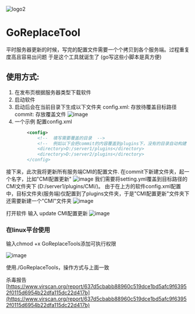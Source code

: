 ![logo2](https://github.com/meteorOSS/GoReplaceTools/assets/61687266/117b58ec-39fc-4107-9ee3-3f802b25fb6a)


# GoReplaceTool

平时服务器更新的时候，写完的配置文件需要一个个拷贝到各个服务端。过程重复度高且容易出问题
于是这个工具就诞生了 (go写这些小脚本是真方便)

## 使用方式:
1. 在发布页根据服务器类型下载软件
2. 启动软件
3. 启动后会在当前目录下生成以下文件夹
   config.xml: 存放待覆盖目标路径
   commit: 存放覆盖文件
   ![image](https://github.com/meteorOSS/GoReplaceTools/assets/61687266/3a4f6085-1a5e-4240-a1fa-a2fbbea91a8b)
5. 一个示例
配置config.xml
``` xml
		<config>
			<!--  填写需要覆盖的目录  -->
			<!--  例如以下会把commit的内容覆盖到plugins下，没有的目录自动构建 --!>
			<directory>D:/server1/plugins</directory>
			<directory>D:/server2/plugins</directory>
		</config>
```
接下来，此次我将更新所有服务端CMI的配置文件. 在commit下新建文件夹，起一个名字，比如"CMI配置更新"
![image](https://github.com/meteorOSS/GoReplaceTools/assets/61687266/81cd21ef-436e-4d3c-8731-2de92aa54a9f)
我们需要将setting.yml覆盖到目标路径的CMI文件夹下 (D:/server1/plugins/CMI/)。
由于在上方的软件config.xml配置中，目标文件夹(服务端)仅配置到了plugins文件夹，于是"CMI配置更新"文件夹下还需要新建一个"CMI"文件夹
![image](https://github.com/meteorOSS/GoReplaceTools/assets/61687266/2b5aeb38-979c-4889-8727-4a0cebea6b7f)

打开软件 输入 update CMI配置更新
![image](https://github.com/meteorOSS/GoReplaceTools/assets/61687266/ff755265-458a-4748-86b6-fb1f8cb5edac)

### 在linux平台使用

输入chmod +x GoReplaceTools添加可执行权限

![image](https://github.com/meteorOSS/GoReplaceTools/assets/61687266/1f977ba1-161c-4def-b027-858e9604ef7d)

使用./GoReplaceTools，操作方式与上面一致

杀毒报告 [https://www.virscan.org/report/637d5cbabb88960c519dce1bd5afc9f63952f0115d6954b22dfa115dc22d417b](https://www.virscan.org/report/637d5cbabb88960c519dce1bd5afc9f63952f0115d6954b22dfa115dc22d417b)
